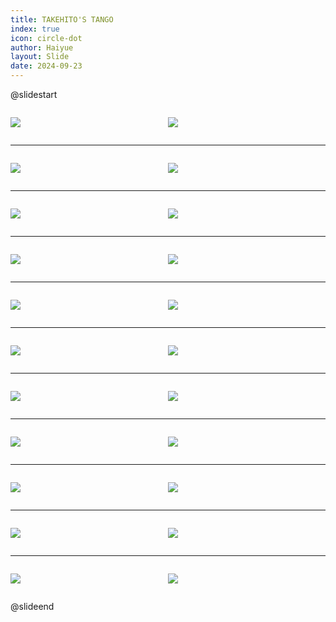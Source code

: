 ```yaml
---
title: TAKEHITO'S TANGO
index: true
icon: circle-dot
author: Haiyue
layout: Slide
date: 2024-09-23
---
```

 
@slidestart

<div style="display:flex">
<div style="flex:1">

![](/reading/english/Level-X/TAKEHITO'S%20TANGO/001.webp)
</div>
<div style="flex:1">

![](/reading/english/Level-X/TAKEHITO'S%20TANGO/002.webp)
</div>
</div>

---

<div style="display:flex">
<div style="flex:1">

![](/reading/english/Level-X/TAKEHITO'S%20TANGO/003.webp)
</div>
<div style="flex:1">

![](/reading/english/Level-X/TAKEHITO'S%20TANGO/004.webp)
</div>
</div>

---

<div style="display:flex">
<div style="flex:1">

![](/reading/english/Level-X/TAKEHITO'S%20TANGO/005.webp)
</div>
<div style="flex:1">

![](/reading/english/Level-X/TAKEHITO'S%20TANGO/006.webp)
</div>
</div>

---

<div style="display:flex">
<div style="flex:1">

![](/reading/english/Level-X/TAKEHITO'S%20TANGO/007.webp)
</div>
<div style="flex:1">

![](/reading/english/Level-X/TAKEHITO'S%20TANGO/008.webp)
</div>
</div>

---

<div style="display:flex">
<div style="flex:1">

![](/reading/english/Level-X/TAKEHITO'S%20TANGO/009.webp)
</div>
<div style="flex:1">

![](/reading/english/Level-X/TAKEHITO'S%20TANGO/010.webp)
</div>
</div>

---

<div style="display:flex">
<div style="flex:1">

![](/reading/english/Level-X/TAKEHITO'S%20TANGO/011.webp)
</div>
<div style="flex:1">

![](/reading/english/Level-X/TAKEHITO'S%20TANGO/012.webp)
</div>
</div>

---

<div style="display:flex">
<div style="flex:1">

![](/reading/english/Level-X/TAKEHITO'S%20TANGO/013.webp)
</div>
<div style="flex:1">

![](/reading/english/Level-X/TAKEHITO'S%20TANGO/014.webp)
</div>
</div>

---

<div style="display:flex">
<div style="flex:1">

![](/reading/english/Level-X/TAKEHITO'S%20TANGO/015.webp)
</div>
<div style="flex:1">

![](/reading/english/Level-X/TAKEHITO'S%20TANGO/016.webp)
</div>
</div>

---

<div style="display:flex">
<div style="flex:1">

![](/reading/english/Level-X/TAKEHITO'S%20TANGO/017.webp)
</div>
<div style="flex:1">

![](/reading/english/Level-X/TAKEHITO'S%20TANGO/018.webp)
</div>
</div>

---

<div style="display:flex">
<div style="flex:1">

![](/reading/english/Level-X/TAKEHITO'S%20TANGO/019.webp)
</div>
<div style="flex:1">

![](/reading/english/Level-X/TAKEHITO'S%20TANGO/020.webp)
</div>
</div>

---

<div style="display:flex">
<div style="flex:1">

![](/reading/english/Level-X/TAKEHITO'S%20TANGO/021.webp)
</div>
<div style="flex:1">

![](/reading/english/Level-X/TAKEHITO'S%20TANGO/022.webp)
</div>
</div>

@slideend